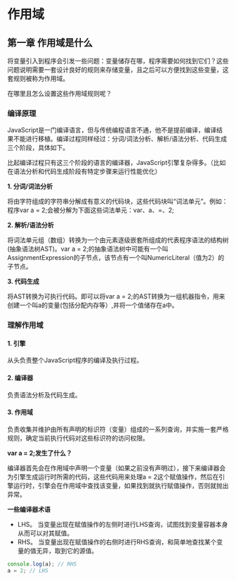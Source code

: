 # 作用域

## 第一章 作用域是什么


将变量引入到程序会引发一些问题：变量储存在哪，程序需要如何找到它们？这些问题说明需要一套设计良好的规则来存储变量，且之后可以方便找到这些变量，这套规则被称为作用域。

在哪里且怎么设置这些作用域规则呢？

### 编译原理

JavaScript是一门编译语言，但与传统编程语言不通，他不是提前编译，编译结果不能进行移植。编译过程同样经过：分词/词法分析、解析/语法分析、代码生成三个阶段，具体如下。

比起编译过程只有这三个阶段的语言的编译器，JavaScript引擎复杂得多。（比如在语法分析和代码生成阶段有特定步骤来运行性能优化）

**1. 分词/词法分析**

将由字符组成的字符串分解成有意义的代码块，这些代码块叫“词法单元”。例如：程序var a = 2;会被分解为下面这些词法单元：var、a、=、2;


**2. 解析/语法分析**

将词法单元组（数组）转换为一个由元素逐级嵌套所组成的代表程序语法的结构树(抽象语法树AST)。var a = 2;的抽象语法树中可能有一个叫AssignmentExpression的子节点，该节点有一个叫NumericLiteral（值为2）的子节点。

**3. 代码生成**


将AST转换为可执行代码。即可以将var a = 2;的AST转换为一组机器指令，用来创建一个叫a的变量(包括分配内存等）,并将一个值储存在a中。


### 理解作用域


#### 1. 引擎

从头负责整个JavaScript程序的编译及执行过程。

#### 2. 编译器

负责语法分析及代码生成。

#### 3. 作用域

负责收集并维护由所有声明的标识符（变量）组成的一系列查询，并实施一套严格规则，确定当前执行代码对这些标识符的访问权限。

**var a = 2;发生了什么？**

编译器首先会在作用域中声明一个变量（如果之前没有声明过），接下来编译器会为引擎生成运行时所需的代码，这些代码用来处理a = 2这个赋值操作，然后在引擎运行时，引擎会在作用域中查找该变量，如果找到就执行赋值操作，否则就抛出异常。

**一些编译器术语**

- LHS。 当变量出现在赋值操作的左侧时进行LHS查询，试图找到变量容器本身从而可以对其赋值。
- RHS。 当变量出现在赋值操作的右侧时进行RHS查询，和简单地查找某个变量的值无异，取到它的源值。

```javascript
console.log(a); // RHS
a = 2; // LHS
```